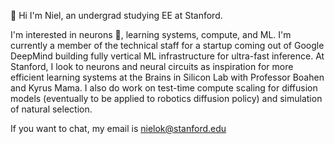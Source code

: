 👋 Hi I'm Niel, an undergrad studying EE at Stanford. 

I'm interested in neurons 🧠, learning systems, compute, and ML. I'm currently a member of the technical staff for a startup coming out of Google DeepMind building fully vertical ML infrastructure for ultra-fast inference. At Stanford, I look to neurons and neural circuits as inspiration for more efficient learning systems at the Brains in Silicon Lab with Professor Boahen and Kyrus Mama. I also do work on test-time compute scaling for diffusion models (eventually to be applied to robotics diffusion policy) and simulation of natural selection. 

If you want to chat, my email is nielok@stanford.edu
<!--
**NielOk/NielOk** is a ✨ _special_ ✨ repository because its `README.md` (this file) appears on your GitHub profile.

Here are some ideas to get you started:

- 🔭 I’m currently working on ...
- 🌱 I’m currently learning ...
- 👯 I’m looking to collaborate on ...
- 🤔 I’m looking for help with ...
- 💬 Ask me about ...
- 📫 How to reach me: ...
- 😄 Pronouns: ...
- ⚡ Fun fact: ...
-->
